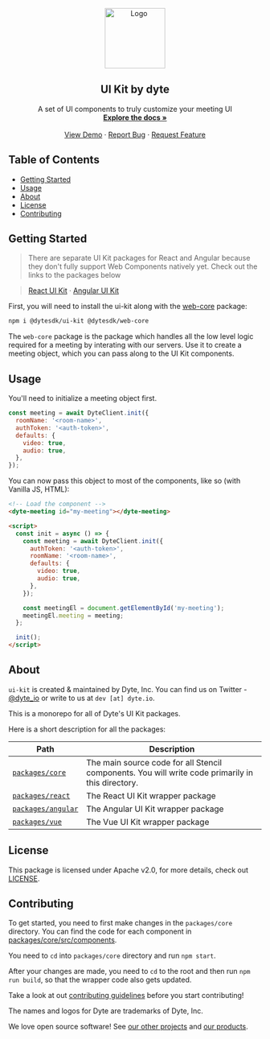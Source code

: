 <!-- PROJECT LOGO -->
<p align="center">
  <a href="https://dyte.io">
    <img src="https://assets.dyte.io/logo-outlined.png" alt="Logo" width="120" />
  </a>

  <h2 align="center">UI Kit by dyte</h3>

  <p align="center">
    A set of UI components to truly customize your meeting UI
    <br />
    <a href="https://docs.dyte.io"><strong>Explore the docs »</strong></a>
    <br />
    <br />
    <a href="https://app.dyte.io">View Demo</a>
    ·
    <a href="https://community.dyte.io">Report Bug</a>
    ·
    <a href="https://community.dyte.io">Request Feature</a>
  </p>
</p>

<!-- TABLE OF CONTENTS -->

## Table of Contents

- [Getting Started](#getting-started)
- [Usage](#usage)
- [About](#about)
- [License](#license)
- [Contributing](#contributing)

<!-- GETTING STARTED -->

## Getting Started

> There are separate UI Kit packages for React and Angular because they don't fully support Web Components natively yet. Check out the links to the packages below

> [React UI Kit](https://npmjs.com/package/@dytesdk/react-ui-kit) · [Angular UI Kit](https://npmjs.com/package/@dytesdk/angular-ui-kit)

First, you will need to install the ui-kit along with the [web-core](https://npmjs.com/package/@dytesdk/web-core) package:

```sh
npm i @dytesdk/ui-kit @dytesdk/web-core
```

The `web-core` package is the package which handles all the low level logic required for a meeting by interating with our servers. Use it to create a meeting object, which you can pass along to the UI Kit components.

## Usage

You'll need to initialize a meeting object first.

```js
const meeting = await DyteClient.init({
  roomName: '<room-name>',
  authToken: '<auth-token>',
  defaults: {
    video: true,
    audio: true,
  },
});
```

You can now pass this object to most of the components, like so (with Vanilla JS, HTML):

```html
<!-- Load the component -->
<dyte-meeting id="my-meeting"></dyte-meeting>

<script>
  const init = async () => {
    const meeting = await DyteClient.init({
      authToken: '<auth-token>',
      roomName: '<room-name>',
      defaults: {
        video: true,
        audio: true,
      },
    });

    const meetingEl = document.getElementById('my-meeting');
    meetingEl.meeting = meeting;
  };

  init();
</script>
```

## About

`ui-kit` is created & maintained by Dyte, Inc. You can find us on Twitter - [@dyte_io](https://twitter.com/dyte_io) or write to us at `dev [at] dyte.io`.

This is a monorepo for all of Dyte's UI Kit packages.

Here is a short description for all the packages:

| Path                                             | Description                                                                                       |
| ------------------------------------------------ | ------------------------------------------------------------------------------------------------- |
| [`packages/core`](./packages/core)               | The main source code for all Stencil components. You will write code primarily in this directory. |
| [`packages/react`](./packages/react-library)     | The React UI Kit wrapper package                                                                  |
| [`packages/angular`](./packages/angular-library) | The Angular UI Kit wrapper package                                                                |
| [`packages/vue`](./packages/vue-library)         | The Vue UI Kit wrapper package                                                                    |

## License

This package is licensed under Apache v2.0, for more details, check out [LICENSE](./LICENSE).

## Contributing

To get started, you need to first make changes in the `packages/core` directory.
You can find the code for each component in [packages/core/src/components](packages/core/src/components).

You need to `cd` into `packages/core` directory and run `npm start`.

After your changes are made, you need to `cd` to the root and then run `npm run build`, so that the wrapper code also gets updated.

Take a look at out [contributing guidelines](./CONTRIBUTING.md) before you start contributing!

The names and logos for Dyte are trademarks of Dyte, Inc.

We love open source software! See [our other projects](https://github.com/dyte-io) and [our products](https://dyte.io).
